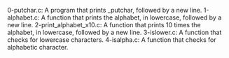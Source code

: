 0-putchar.c: A program that prints _putchar, followed by a new line.
1-alphabet.c: A function that prints the alphabet, in lowercase, followed by a new line.
2-print_alphabet_x10.c: A function that prints 10 times the alphabet, in lowercase, followed by a new line.
3-islower.c: A function that checks for lowercase characters.
4-isalpha.c: A function that checks for alphabetic character.

